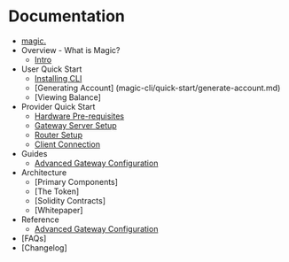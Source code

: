 Documentation
=============

* [magic.](./intro.md)
* Overview - What is Magic?
    * [Intro](./intro.md)
* User Quick Start
    * [Installing CLI](magic-cli/quick-start/installing-cli.md)
    * [Generating Account] (magic-cli/quick-start/generate-account.md)
    * [Viewing Balance]
* Provider Quick Start
    * [Hardware Pre-requisites](magic-agent/gateway/quick-start/hardware-prereqs.md)
    * [Gateway Server Setup](magic-agent/gateway/quick-start/gateway-server-setup.md)
    * [Router Setup](magic-agent/gateway/quick-start/router-setup.md)
    * [Client Connection](magic-agent/gateway/quick-start/client-connection.md)
* Guides
    * [Advanced Gateway Configuration](magic-agent/gateway/guides/configuring-your-gateway.md)
* Architecture
    * [Primary Components]
    * [The Token]
    * [Solidity Contracts]
    * [Whitepaper]
* Reference
    * [Advanced Gateway Configuration](magic-agent/gateway/reference/advanced-config.md)
* [FAQs]
* [Changelog]
